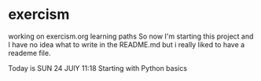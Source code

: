 # exercism
working on exercism.org learning paths 
So now I'm starting this project and I have no idea what to write in the README.md but i really liked to have a reademe file.

Today is SUN 24 JUlY 11:18
  Starting with Python basics
